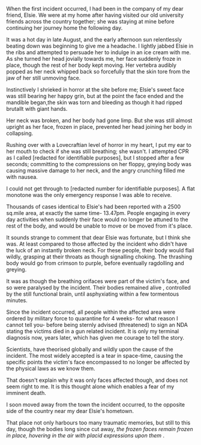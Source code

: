 When the first incident occurred, I had been in the company of my dear friend, Elsie. We were at my home after having visited our old university friends across the country together; she was staying at mine before continuing her journey home the following day.

It was a hot day in late August, and the early afternoon sun relentlessly beating down was beginning to give me a headache. I lightly jabbed Elsie in the ribs and attempted to persuade her to indulge in an ice cream with me. As she turned her head jovially towards me, her face suddenly froze in place, though the rest of her body kept moving. Her vertebra audibly popped as her neck whipped back so forcefully that the skin tore from the jaw of her still unmoving face. 

Instinctively I shrieked in horror at the site before me; Elsie's sweet face was still bearing her happy grin, but at the point the face ended and the mandible began,the skin was torn and bleeding as though it had ripped brutallt with giant hands. 

Her neck was broken, and her body had gone limp. But she was still almost upright as her face, frozen in place, prevented her head joining her body in collapsing. 

Rushing over with a Lovecraftian level of horror in my heart, I put my ear to her mouth to check if she was still breathing; she wasn't. I attempted CPR as I called [redacted for identifiable purposes], but I stopped after a few seconds; committing to the compressions on her floppy, greying body was causing massive damage to her neck, and the angry crunching filled me with nausea. 

I could not get through to [redacted number for identifiable purposes]. A flat monotone was the only emergency response I was able to receive. 

Thousands of cases identical to Elsie's had been reported with a 2500 sq.mile area, at exactly the same time- 13.47pm. People engaging in every day activities when suddenly their face would no longer be attuned to the rest of the body, and would be unable to move or be moved from it's place. 

It sounds strange to comment that dear Elsie was fortunate, but I think she was. At least compared to those affected by the incident who didn't have the luck of an instantly broken neck. For these people, their body would flail wildly, grasping at their throats as though signalling choking. The thrashing body would go from crimson to purple, before eventually ragdolling and greying.

It was as though the breathing orifaces were part of the victim's face, and so were paralysed by the incident. Their bodies remained alive , controlled by the still functional brain, until asphyxiating within a few tormentous minutes.

Since the incident occurred, all people within the affected area were ordered by military force to quarantine for 4 weeks- for what reason I cannot tell you- before being sternly advised  (threatened) to sign an NDA stating the victims died in a gun related incident. It is only my terminal diagnosis now, years later, which has given me courage to tell the story.

Scientists, have theorised globally and wildly upon the cause of the incident. The most widely accepted is a tear in space-time, causing the specific points the victim's face encompassed to no longer be affected by the physical laws as we know them. 

That doesn't explain why it was only faces affected though, and does not seem right to me. It is this thought alone which enables a fear of my imminent death. 

I soon moved away from the town the incident occurred, to the opposite side of the country near my dear Elsie's hometown.

That place not only harbours too many traumatic memories, but still to this day, though the bodies long since cut away, *the frozen faces remain frozen in place, hovering in the air with placid expressions upon them* .